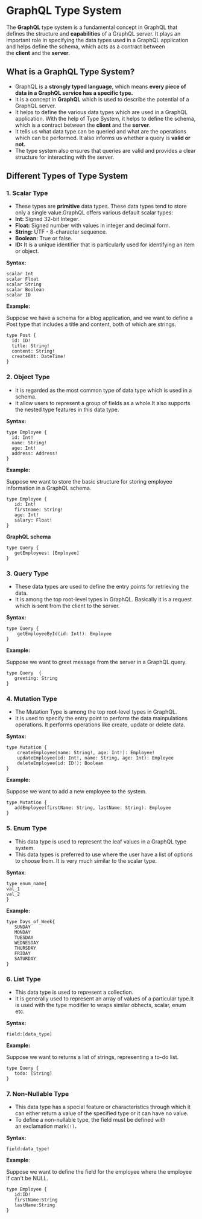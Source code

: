 # GraphQL Type System

The **GraphQL** type system is a fundamental concept in GraphQL that defines the structure and **capabilities** of a GraphQL server. It plays an important role in specifying the data types used in a GraphQL application and helps define the schema, which acts as a contract between the **client** and the **server**.

## What is a GraphQL Type System?

- GraphQL is a **strongly typed language**, which means **every piece of data in a GraphQL service has a specific type.**
- It is a concept in **GraphQL** which is used to describe the potential of a GraphQL server.
- It helps to define the various data types which are used in a GraphQL application. With the help of Type System, it helps to define the schema, which is a contract between the **client** and the **server**.
- It tells us what data type can be queried and what are the operations which can be performed. It also informs us whether a query is **valid or not.**
- The type system also ensures that queries are valid and provides a clear structure for interacting with the server.

## Different Types of Type System

### 1. Scalar Type

- These types are **primitive** data types. These data types tend to store only a single value.GraphQL offers various default scalar types:
- **Int:** Signed 32-bit Integer.
- **Float:** Signed number with values in integer and decimal form.
- **String:** UTF - 8-character sequence.
- **Boolean:** True or false.
- **ID:** It is a unique identifier that is particularly used for identifying an item or object.

**Syntax:**

```
scalar Int
scalar Float
scalar String
scalar Boolean
scalar ID
```

**Example:**

Suppose we have a schema for a blog application, and we want to define a Post type that includes a title and content, both of which are strings.

```
type Post {
  id: ID!
  title: String!
  content: String!
  createdAt: DateTime!
}
```

### 2. Object Type

- It is regarded as the most common type of data type which is used in a schema.
- It allow users to represent a group of fields as a whole.It also supports the nested type features in this data type.

**Syntax:**

```
type Employee {
  id: Int!
  name: String!
  age: Int!
  address: Address!
}
```

**Example:**

Suppose we want to store the basic structure for storing employee information in a GraphQL schema.

```
type Employee {  
   id: Int!
   firstname: String!
   age: Int!
   salary: Float!
}
```

**GraphQL schema**

```
type Query {  
   getEmployees: [Employee] 
}
```

### 3. Query Type

- These data types are used to define the entry points for retrieving the data.
- It is among the top root-level types in GraphQL. Basically it is a request which is sent from the client to the server.

**Syntax:**

```
type Query {   
	getEmployeeById(id: Int!): Employee
}
```

**Example:**

Suppose we want to greet message from the server in a GraphQL query.

```
type Query  {
   greeting: String
}
```

### 4. Mutation Type

- The Mutation Type is among the top root-level types in GraphQL.
- It is used to specify the entry point to perform the data mainpulations operations. It performs operations like create, update or delete data.

**Syntax:**

```
type Mutation {   
	createEmployee(name: String!, age: Int!): Employee!
	updateEmployee(id: Int!, name: String, age: Int): Employee
	deleteEmployee(id: ID!): Boolean
}
```

**Example:**

Suppose we want to add a new employee to the system.

```
type Mutation {  
   addEmployee(firstName: String, lastName: String): Employee  
}
```

### 5. Enum Type

- This data type is used to represent the leaf values in a GraphQL type system.
- This data types is preferred to use where the user have a list of options to choose from. It is very much similar to the scalar type.

**Syntax**:

```
type enum_name{
val_1
val_2
}
```

**Example:**

```
type Days_of_Week{  
   SUNDAY  
   MONDAY  
   TUESDAY  
   WEDNESDAY  
   THURSDAY  
   FRIDAY  
   SATURDAY  
}
```

### 6. List Type

- This data type is used to represent a collection.
- It is generally used to represent an array of values of a particular type.It is used with the type modifier to wraps similar obhects, scalar, enum etc.

**Syntax:**

```
field:[data_type]
```

**Example:**

Suppose we want to returns a list of strings, representing a to-do list.

```
type Query {  
   todo: [String]  
}
```

### 7. Non-Nullable Type

- This data type has a special feature or characteristics through which it can either return a value of the specified type or it can have no value.
- To define a non-nullable type, the field must be defined with an exclamation mark`(!)`**.**

**Syntax:**

```
field:data_type!
```

**Example**:

Suppose we want to define the field for the employee where the employee if can't be NULL.

```
type Employee {  
   id:ID! 
   firstName:String
   lastName:String
}
```